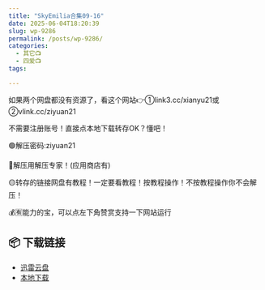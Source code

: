 ```yaml
---
title: "SkyEmilia合集09-16"
date: 2025-06-04T18:20:39
slug: wp-9286
permalink: /posts/wp-9286/
categories:
  - 其它📺
  - 四爱📺
tags:

---
```


如果两个网盘都没有资源了，看这个网站👉①link3.cc/xianyu21或②vlink.cc/ziyuan21

不需要注册账号！直接点本地下载转存OK？懂吧！

🟢解压密码:ziyuan21

🔵解压用解压专家！(应用商店有)

🟡转存的链接网盘有教程！一定要看教程！按教程操作！不按教程操作你不会解压！

💰🈶能力的宝，可以点左下角赞赏支持一下网站运行

## 📦 下载链接
- [迅雷云盘](https://blziyuan21.com/pay-download/9286?key=151ee446b9&down_id=0)
- [本地下载](https://blziyuan21.com/pay-download/9286?key=151ee446b9&down_id=1)

